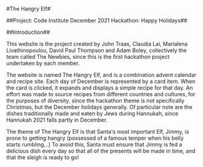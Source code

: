 #The Hangry Elf#

##Project: Code Institute December 2021 Hackathon: Happy Holidays##

##Introduction##

This website is the project created by John Traas, Claudia Lai, Marialena Livathinopoulou, David Paul Thompson and Adam Boley, collectively the team called The Newbies, since this is the first hackathon project undertaken by each member. 

The website is named The Hangry Elf, and is a combination advent calendar and recipe site. Each day of December is represented by a card item. When the card is clicked, it expands and displays a simple recipe for that day. An effort was made to source recipes from different countries and cultures, for the purposes of diversity, since the hackathon theme is not specifically Christmas, but the December holidays generally. Of particular note are the dishes traditionally made and eaten by Jews during Hannukah, since Hannukah 2021 falls partly in December. 

The theme of The Hangry Elf is that Santa's most important Elf, Jimmy, is prone to getting hangry (possessed of a famous temper when his belly starts rumbling...)
To avoid this, Santa must ensure that Jimmy is fed a delicious dish every day so that all of the presents will be made in time, and that the sleigh is ready to go!


